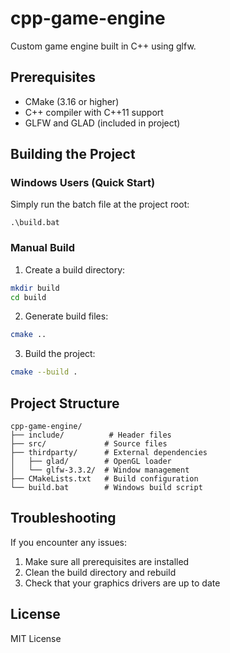 # cpp-game-engine
Custom game engine built in C++ using glfw. 

## Prerequisites

- CMake (3.16 or higher)
- C++ compiler with C++11 support
- GLFW and GLAD (included in project)

## Building the Project

### Windows Users (Quick Start)
Simply run the batch file at the project root:
```batch
.\build.bat
```

### Manual Build
1. Create a build directory:
```bash
mkdir build
cd build
```

2. Generate build files:
```bash
cmake ..
```

3. Build the project:
```bash
cmake --build .
```

## Project Structure

```
cpp-game-engine/
├── include/          # Header files
├── src/             # Source files
├── thirdparty/      # External dependencies
│   ├── glad/        # OpenGL loader
│   └── glfw-3.3.2/  # Window management
├── CMakeLists.txt   # Build configuration
└── build.bat        # Windows build script
```

## Troubleshooting

If you encounter any issues:
1. Make sure all prerequisites are installed
2. Clean the build directory and rebuild
3. Check that your graphics drivers are up to date

## License

MIT License
